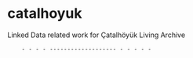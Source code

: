 catalhoyuk
==========

Linked Data related work for Çatalhöyük Living Archive

        - - - - ------------------- - - - - -
